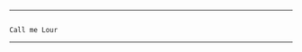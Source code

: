 -----------------------------------------------------------------------------------------------------------------------------------------------------------------------------------















                                                                                Call me Lour
















-----------------------------------------------------------------------------------------------------------------------------------------------------------------------------------

